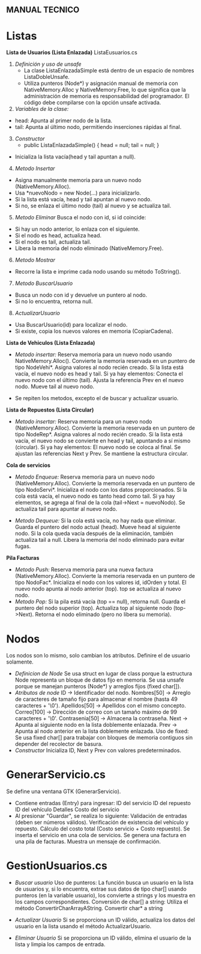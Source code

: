 ## MANUAL TECNICO
# Listas
**Lista de Usuarios (Lista Enlazada)**
ListaEusuarios.cs
1. *Definición y uso de unsafe*
    - La clase ListaEnlazadaSimple está dentro de un espacio de nombres ListaDobleUnsafe.
    - Utiliza punteros (Node*) y asignación manual de memoria con NativeMemory.Alloc y NativeMemory.Free, lo que significa que la administración de memoria es responsabilidad del programador.
    El código debe compilarse con la opción unsafe activada.
2. *Variables de la clase:*
- head: Apunta al primer nodo de la lista.
- tail: Apunta al último nodo, permitiendo inserciones rápidas al final.
3. *Constructor*
    - public ListaEnlazadaSimple()
{
    head = null;
    tail = null;
}
- Inicializa la lista vacía(head y tail apuntan a null).
4. *Metodo Insertar*
- Asigna manualmente memoria para un nuevo nodo (NativeMemory.Alloc).
- Usa *nuevoNodo = new Node(...) para inicializarlo.
- Si la lista está vacía, head y tail apuntan al nuevo nodo.
- Si no, se enlaza el último nodo (tail) al nuevo y se actualiza tail.
5. *Metodo Eliminar*
Busca el nodo con id, si id coincide:
 - Si hay un nodo anterior, lo enlaza con el siguiente.
- Si el nodo es head, actualiza head.
- Si el nodo es tail, actualiza tail.
- Libera la memoria del nodo eliminado (NativeMemory.Free).
6. *Metodo Mostrar*
- Recorre la lista e imprime cada nodo usando su método ToString().

7. *Metodo BuscarUsuario*
- Busca un nodo con id y devuelve un puntero al nodo.
- Si no lo encuentra, retorna null.

8. *ActualizarUsuario*
- Usa BuscarUsuario(id) para localizar el nodo.
- Si existe, copia los nuevos valores en memoria (CopiarCadena).

**Lista de Vehiculos (Lista Enlazada)**
- *Metodo insertar:* 
Reserva memoria para un nuevo nodo usando NativeMemory.Alloc().
Convierte la memoria reservada en un puntero de tipo NodeVehi*.
Asigna valores al nodo recién creado.
Si la lista está vacía, el nuevo nodo es head y tail.
Si ya hay elementos:
Conecta el nuevo nodo con el último (tail).
Ajusta la referencia Prev en el nuevo nodo.
Mueve tail al nuevo nodo.

- Se repiten los metodos, excepto el de buscar y actualizar usuario.

**Lista de Repuestos (Lista Circular)**
- *Metodo insertar:* 
Reserva memoria para un nuevo nodo (NativeMemory.Alloc).
Convierte la memoria reservada en un puntero de tipo NodeRep*.
Asigna valores al nodo recién creado.
Si la lista está vacía, el nuevo nodo se convierte en head y tail, apuntando a sí mismo (circular).
Si ya hay elementos:
El nuevo nodo se coloca al final.
Se ajustan las referencias Next y Prev.
Se mantiene la estructura circular.

**Cola de servicios**
- *Metodo Enqueue:* 
Reserva memoria para un nuevo nodo (NativeMemory.Alloc).
Convierte la memoria reservada en un puntero de tipo NodoServi*.
Inicializa el nodo con los datos proporcionados.
Si la cola está vacía, el nuevo nodo es tanto head como tail.
Si ya hay elementos, se agrega al final de la cola (tail->Next = nuevoNodo).
 Se actualiza tail para apuntar al nuevo nodo.

 - *Metodo Dequeue:* 
Si la cola está vacía, no hay nada que eliminar.
Guarda el puntero del nodo actual (head).
Mueve head al siguiente nodo.
Si la cola queda vacía después de la eliminación, también actualiza tail a null.
Libera la memoria del nodo eliminado para evitar fugas.

**Pila Facturas**
- *Metodo Push:*
 Reserva memoria para una nueva factura (NativeMemory.Alloc).
Convierte la memoria reservada en un puntero de tipo NodoFac*.
Inicializa el nodo con los valores id, idOrden y total.
El nuevo nodo apunta al nodo anterior (top).
top se actualiza al nuevo nodo.
- *Metodo Pop:*
Si la pila está vacía (top == null), retorna null.
Guarda el puntero del nodo superior (top).
Actualiza top al siguiente nodo (top->Next).
Retorna el nodo eliminado (pero no libera su memoria).

# Nodos
Los nodos son lo mismo, solo cambian los atributos.
Definire el de usuario solamente.

- *Definicion de Node*
    Se usa struct en lugar de class porque la estructura Node representa un bloque de datos fijo en memoria.
Se usa unsafe porque se manejan punteros (Node*) y arreglos fijos (fixed char[]).
- *Atributos de node*
    ID → Identificador del nodo.
Nombres[50] → Arreglo de caracteres de tamaño fijo para almacenar el nombre (hasta 49 caracteres + '\0').
Apellidos[50] → Apellidos con el mismo concepto.
Correo[100] → Dirección de correo con un tamaño máximo de 99 caracteres + '\0'.
Contrasenia[50] → Almacena la contraseña.
Next → Apunta al siguiente nodo en la lista doblemente enlazada.
Prev → Apunta al nodo anterior en la lista doblemente enlazada.
Uso de fixed: Se usa fixed char[] para trabajar con bloques de memoria contiguos sin depender del recolector de basura.
- *Constructor*
Inicializa ID, Next y Prev con valores predeterminados.

# GenerarServicio.cs
Se define una ventana GTK (GenerarServicio).
- Contiene entradas (Entry) para ingresar:
ID del servicio
ID del repuesto
ID del vehículo
Detalles
Costo del servicio
- Al presionar "Guardar", se realiza lo siguiente:
Validación de entradas (deben ser números válidos).
Verificación de existencia del vehículo y repuesto.
Cálculo del costo total (Costo servicio + Costo repuesto).
Se inserta el servicio en una cola de servicios.
Se genera una factura en una pila de facturas.
Muestra un mensaje de confirmación.

# GestionUsuarios.cs
- *Buscar usuario*
Uso de punteros: La función busca un usuario en la lista de usuarios y, si lo encuentra, extrae sus datos de tipo char[] usando punteros (en la variable usuario), los convierte a strings y los muestra en los campos correspondientes.
Conversión de char[] a string: Utiliza el método ConvertirCharArrayAString.
Convertir char* a string

- *Actualizar Usuario*
Si se proporciona un ID válido, actualiza los datos del usuario en la lista usando el método ActualizarUsuario.

- *Eliminar Usuario*
Si se proporciona un ID válido, elimina el usuario de la lista y limpia los campos de entrada.